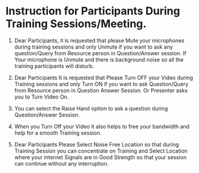 
# Instruction for Participants During Training Sessions/Meeting.

1. Dear Participants, it is requested that please Mute your microphones during training sessions and only Unmute if you want to ask any question/Query from Resource person in Question/Answer session. If Your microphone is Unmute and there is background noise so all the training participants will disturb.

2. Dear Participants It is requested that Please Turn OFF your Video during Training sessions and only Turn ON if you want to ask Question/Query from Resource person in Question Answer Session. Or Presenter asks you to Turn Video On.

3. You can select the Raise Hand option to ask a question during Question/Answer Session.

4. When you Turn Off your Video it also helps to free your bandwidth and help for a smooth Training session.

5. Dear Participants Please Select Noise Free Location so that during Training Session you can concentrate on Training and Select Location where your internet Signals are in Good Strength so that your session can continue without any interruption.
